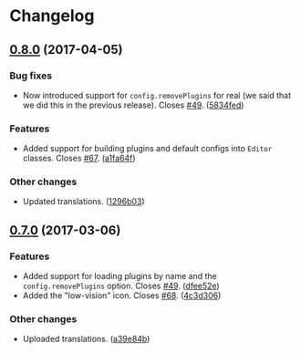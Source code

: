 Changelog
=========

## [0.8.0](https://github.com/ckeditor/ckeditor5-core/compare/v0.7.0...v0.8.0) (2017-04-05)

### Bug fixes

* Now introduced support for `config.removePlugins` for real (we said that we did this in the previous release). Closes [#49](https://github.com/ckeditor/ckeditor5-core/issues/49). ([5834fed](https://github.com/ckeditor/ckeditor5-core/commit/5834fed))

### Features

* Added support for building plugins and default configs into `Editor` classes. Closes [#67](https://github.com/ckeditor/ckeditor5-core/issues/67). ([a1fa64f](https://github.com/ckeditor/ckeditor5-core/commit/a1fa64f))

### Other changes

* Updated translations. ([1296b03](https://github.com/ckeditor/ckeditor5-core/commit/1296b03))


## [0.7.0](https://github.com/ckeditor/ckeditor5-core/compare/v0.6.0...v0.7.0) (2017-03-06)

### Features

* Added support for loading plugins by name and the `config.removePlugins` option. Closes [#49](https://github.com/ckeditor/ckeditor5/issues/49). ([dfee52e](https://github.com/ckeditor/ckeditor5-core/commit/dfee52e))
* Added the "low-vision" icon. Closes [#68](https://github.com/ckeditor/ckeditor5/issues/68). ([4c3d306](https://github.com/ckeditor/ckeditor5-core/commit/4c3d306))

### Other changes

* Uploaded translations. ([a39e84b](https://github.com/ckeditor/ckeditor5-core/commit/a39e84b))
